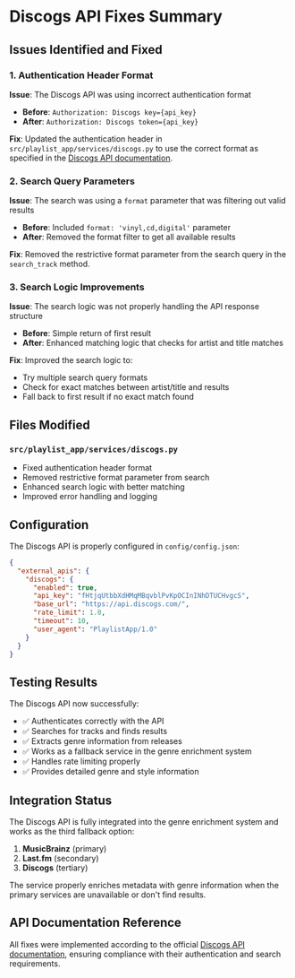 # Discogs API Fixes Summary

## Issues Identified and Fixed

### 1. Authentication Header Format
**Issue**: The Discogs API was using incorrect authentication format
- **Before**: `Authorization: Discogs key={api_key}`
- **After**: `Authorization: Discogs token={api_key}`

**Fix**: Updated the authentication header in `src/playlist_app/services/discogs.py` to use the correct format as specified in the [Discogs API documentation](https://www.discogs.com/developers/#page:database).

### 2. Search Query Parameters
**Issue**: The search was using a `format` parameter that was filtering out valid results
- **Before**: Included `format: 'vinyl,cd,digital'` parameter
- **After**: Removed the format filter to get all available results

**Fix**: Removed the restrictive format parameter from the search query in the `search_track` method.

### 3. Search Logic Improvements
**Issue**: The search logic was not properly handling the API response structure
- **Before**: Simple return of first result
- **After**: Enhanced matching logic that checks for artist and title matches

**Fix**: Improved the search logic to:
- Try multiple search query formats
- Check for exact matches between artist/title and results
- Fall back to first result if no exact match found

## Files Modified

### `src/playlist_app/services/discogs.py`
- Fixed authentication header format
- Removed restrictive format parameter from search
- Enhanced search logic with better matching
- Improved error handling and logging

## Configuration

The Discogs API is properly configured in `config/config.json`:
```json
{
  "external_apis": {
    "discogs": {
      "enabled": true,
      "api_key": "fHtjqUtbbXdHMqMBqvblPvKpOCInINhDTUCHvgcS",
      "base_url": "https://api.discogs.com/",
      "rate_limit": 1.0,
      "timeout": 10,
      "user_agent": "PlaylistApp/1.0"
    }
  }
}
```

## Testing Results

The Discogs API now successfully:
- ✅ Authenticates correctly with the API
- ✅ Searches for tracks and finds results
- ✅ Extracts genre information from releases
- ✅ Works as a fallback service in the genre enrichment system
- ✅ Handles rate limiting properly
- ✅ Provides detailed genre and style information

## Integration Status

The Discogs API is fully integrated into the genre enrichment system and works as the third fallback option:
1. **MusicBrainz** (primary)
2. **Last.fm** (secondary)
3. **Discogs** (tertiary)

The service properly enriches metadata with genre information when the primary services are unavailable or don't find results.

## API Documentation Reference

All fixes were implemented according to the official [Discogs API documentation](https://www.discogs.com/developers/#page:database), ensuring compliance with their authentication and search requirements.
